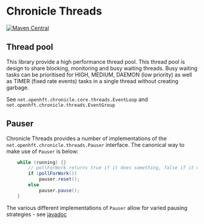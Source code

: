 # Chronicle Threads

[![Maven Central](https://maven-badges.herokuapp.com/maven-central/net.openhft/chronicle-threads/badge.svg)](https://maven-badges.herokuapp.com/maven-central/net.openhft/chronicle-threads)

## Thread pool

This library provide a high performance thread pool.  This thread pool is design to share blocking, monitoring and busy waiting threads.  Busy waiting tasks can be prioritised for HIGH, MEDIUM, DAEMON (low priority) as well as TIMER (fixed rate events) tasks in a single thread without creating garbage.

See `net.openhft.chronicle.core.threads.EventLoop` and `net.openhft.chronicle.threads.EventGroup`

## Pauser

Chronicle Threads provides a number of implementations of the `net.openhft.chronicle.threads.Pauser` interface.
The canonical way to make use of `Pauser` is below:

```java
    while (running) {}
        // pollForWork returns true if it does something, false if it does nothing
        if (pollForWork())
            pauser.reset();
        else
            pauser.pause();
    }
```

The various different implementations of `Pauser` allow for varied pausing strategies - see 
[javadoc](http://openhft.github.io/Chronicle-Threads/apidocs/index.html) 



